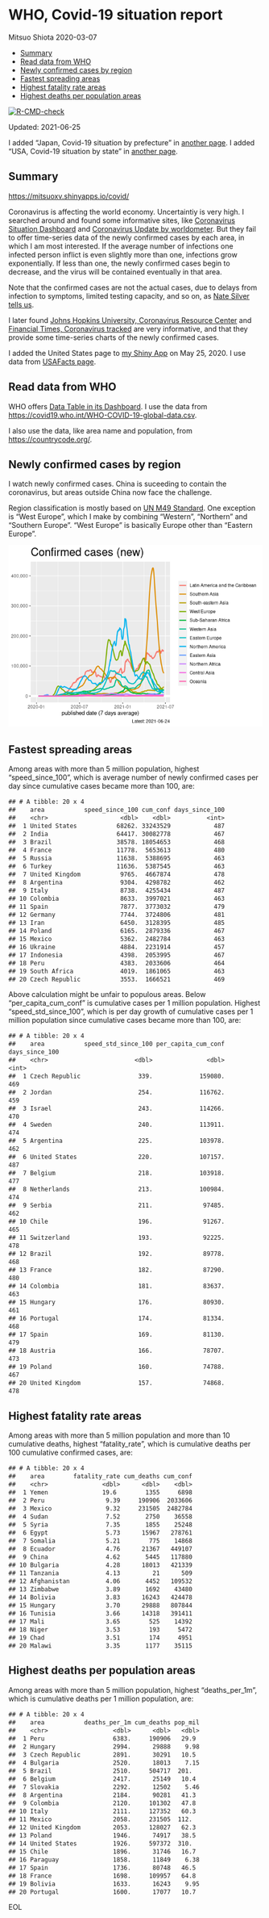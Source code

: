 WHO, Covid-19 situation report
================
Mitsuo Shiota
2020-03-07

-   [Summary](#summary)
-   [Read data from WHO](#read-data-from-who)
-   [Newly confirmed cases by region](#newly-confirmed-cases-by-region)
-   [Fastest spreading areas](#fastest-spreading-areas)
-   [Highest fatality rate areas](#highest-fatality-rate-areas)
-   [Highest deaths per population
    areas](#highest-deaths-per-population-areas)

<!-- badges: start -->

[![R-CMD-check](https://github.com/mitsuoxv/covid/workflows/R-CMD-check/badge.svg)](https://github.com/mitsuoxv/covid/actions)
<!-- badges: end -->

Updated: 2021-06-25

I added “Japan, Covid-19 situation by prefecture” in [another
page](Japan.md). I added “USA, Covid-19 situation by state” in [another
page](USA.md).

## Summary

<https://mitsuoxv.shinyapps.io/covid/>

Coronavirus is affecting the world economy. Uncertaintiy is very high. I
searched around and found some informative sites, like [Coronavirus
Situation
Dashboard](https://who.maps.arcgis.com/apps/opsdashboard/index.html#/c88e37cfc43b4ed3baf977d77e4a0667)
and [Coronavirus Update by
worldometer](https://www.worldometers.info/coronavirus/). But they fail
to offer time-series data of the newly confirmed cases by each area, in
which I am most interested. If the average number of infections one
infected person inflict is even slightly more than one, infections grow
exponentially. If less than one, the newly confirmed cases begin to
decrease, and the virus will be contained eventually in that area.

Note that the confirmed cases are not the actual cases, due to delays
from infection to symptoms, limited testing capacity, and so on, as
[Nate Silver tells
us](https://fivethirtyeight.com/features/coronavirus-case-counts-are-meaningless/).

I later found [Johns Hopkins University, Coronavirus Resource
Center](https://coronavirus.jhu.edu/) and [Financial Times, Coronavirus
tracked](https://www.ft.com/content/a26fbf7e-48f8-11ea-aeb3-955839e06441)
are very informative, and that they provide some time-series charts of
the newly confirmed cases.

I added the United States page to [my Shiny
App](https://mitsuoxv.shinyapps.io/covid/) on May 25, 2020. I use data
from [USAFacts
page](https://usafacts.org/visualizations/coronavirus-covid-19-spread-map/).

## Read data from WHO

WHO offers [Data Table in its Dashboard](https://covid19.who.int/table).
I use the data from
<https://covid19.who.int/WHO-COVID-19-global-data.csv>.

I also use the data, like area name and population, from
<https://countrycode.org/>.

## Newly confirmed cases by region

I watch newly confirmed cases. China is suceeding to contain the
coronavirus, but areas outside China now face the challenge.

Region classification is mostly based on [UN M49
Standard](https://unstats.un.org/unsd/methodology/m49/). One exception
is “West Europe”, which I make by combining “Western”, “Northern” and
“Southern Europe”. “West Europe” is basically Europe other than “Eastern
Europe”.

![](README_files/figure-gfm/chart-1.png)<!-- -->

## Fastest spreading areas

Among areas with more than 5 million population, highest
“speed\_since\_100”, which is average number of newly confirmed cases
per day since cumulative cases became more than 100, are:

    ## # A tibble: 20 x 4
    ##    area           speed_since_100 cum_conf days_since_100
    ##    <chr>                    <dbl>    <dbl>          <int>
    ##  1 United States           68262. 33243529            487
    ##  2 India                   64417. 30082778            467
    ##  3 Brazil                  38578. 18054653            468
    ##  4 France                  11778.  5653613            480
    ##  5 Russia                  11638.  5388695            463
    ##  6 Turkey                  11636.  5387545            463
    ##  7 United Kingdom           9765.  4667874            478
    ##  8 Argentina                9304.  4298782            462
    ##  9 Italy                    8738.  4255434            487
    ## 10 Colombia                 8633.  3997021            463
    ## 11 Spain                    7877.  3773032            479
    ## 12 Germany                  7744.  3724806            481
    ## 13 Iran                     6450.  3128395            485
    ## 14 Poland                   6165.  2879336            467
    ## 15 Mexico                   5362.  2482784            463
    ## 16 Ukraine                  4884.  2231914            457
    ## 17 Indonesia                4398.  2053995            467
    ## 18 Peru                     4383.  2033606            464
    ## 19 South Africa             4019.  1861065            463
    ## 20 Czech Republic           3553.  1666521            469

Above calculation might be unfair to populous areas. Below
“per\_capita\_cum\_conf” is cumulative cases per 1 million population.
Highest “speed\_std\_since\_100”, which is per day growth of cumulative
cases per 1 million population since cumulative cases became more than
100, are:

    ## # A tibble: 20 x 4
    ##    area           speed_std_since_100 per_capita_cum_conf days_since_100
    ##    <chr>                        <dbl>               <dbl>          <int>
    ##  1 Czech Republic                339.             159080.            469
    ##  2 Jordan                        254.             116762.            459
    ##  3 Israel                        243.             114266.            470
    ##  4 Sweden                        240.             113911.            474
    ##  5 Argentina                     225.             103978.            462
    ##  6 United States                 220.             107157.            487
    ##  7 Belgium                       218.             103918.            477
    ##  8 Netherlands                   213.             100984.            474
    ##  9 Serbia                        211.              97485.            462
    ## 10 Chile                         196.              91267.            465
    ## 11 Switzerland                   193.              92225.            478
    ## 12 Brazil                        192.              89778.            468
    ## 13 France                        182.              87290.            480
    ## 14 Colombia                      181.              83637.            463
    ## 15 Hungary                       176.              80930.            461
    ## 16 Portugal                      174.              81334.            468
    ## 17 Spain                         169.              81130.            479
    ## 18 Austria                       166.              78707.            473
    ## 19 Poland                        160.              74788.            467
    ## 20 United Kingdom                157.              74868.            478

## Highest fatality rate areas

Among areas with more than 5 million population and more than 10
cumulative deaths, highest “fatality\_rate”, which is cumulative deaths
per 100 cumulative confirmed cases, are:

    ## # A tibble: 20 x 4
    ##    area        fatality_rate cum_deaths cum_conf
    ##    <chr>               <dbl>      <dbl>    <dbl>
    ##  1 Yemen               19.6        1355     6898
    ##  2 Peru                 9.39     190906  2033606
    ##  3 Mexico               9.32     231505  2482784
    ##  4 Sudan                7.52       2750    36558
    ##  5 Syria                7.35       1855    25248
    ##  6 Egypt                5.73      15967   278761
    ##  7 Somalia              5.21        775    14868
    ##  8 Ecuador              4.76      21367   449107
    ##  9 China                4.62       5445   117880
    ## 10 Bulgaria             4.28      18013   421339
    ## 11 Tanzania             4.13         21      509
    ## 12 Afghanistan          4.06       4452   109532
    ## 13 Zimbabwe             3.89       1692    43480
    ## 14 Bolivia              3.83      16243   424478
    ## 15 Hungary              3.70      29888   807844
    ## 16 Tunisia              3.66      14318   391411
    ## 17 Mali                 3.65        525    14392
    ## 18 Niger                3.53        193     5472
    ## 19 Chad                 3.51        174     4951
    ## 20 Malawi               3.35       1177    35115

## Highest deaths per population areas

Among areas with more than 5 million population, highest
“deaths\_per\_1m”, which is cumulative deaths per 1 million population,
are:

    ## # A tibble: 20 x 4
    ##    area           deaths_per_1m cum_deaths pop_mil
    ##    <chr>                  <dbl>      <dbl>   <dbl>
    ##  1 Peru                   6383.     190906   29.9 
    ##  2 Hungary                2994.      29888    9.98
    ##  3 Czech Republic         2891.      30291   10.5 
    ##  4 Bulgaria               2520.      18013    7.15
    ##  5 Brazil                 2510.     504717  201.  
    ##  6 Belgium                2417.      25149   10.4 
    ##  7 Slovakia               2292.      12502    5.46
    ##  8 Argentina              2184.      90281   41.3 
    ##  9 Colombia               2120.     101302   47.8 
    ## 10 Italy                  2111.     127352   60.3 
    ## 11 Mexico                 2058.     231505  112.  
    ## 12 United Kingdom         2053.     128027   62.3 
    ## 13 Poland                 1946.      74917   38.5 
    ## 14 United States          1926.     597372  310.  
    ## 15 Chile                  1896.      31746   16.7 
    ## 16 Paraguay               1858.      11849    6.38
    ## 17 Spain                  1736.      80748   46.5 
    ## 18 France                 1698.     109957   64.8 
    ## 19 Bolivia                1633.      16243    9.95
    ## 20 Portugal               1600.      17077   10.7

EOL
